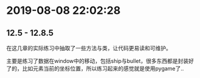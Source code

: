 # 2019-08-08 22:02:28



## 12.5 - 12.8.5



在这几章的实际练习中抽取了一些方法与类，让代码更易读和可维护。



主要是练习了数据在window中的移动，包括ship与bullet，很多东西都是封装好了的，比如元素当前的坐标位置，所以练习起来的感觉就是使用pygame了..

